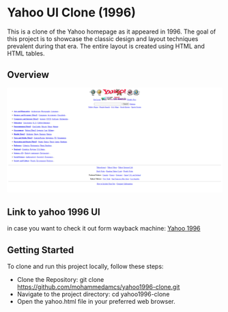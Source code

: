 # Yahoo UI Clone (1996)
This is a clone of the Yahoo homepage as it appeared in 1996. 
The goal of this project is to showcase the classic design and layout techniques prevalent during that era. 
The entire layout is created using HTML and HTML tables.

## Overview
<img src ="./images/yahoo-demo.png">

## Link to yahoo 1996 UI

in case you want to check it out form wayback machine: 
[Yahoo 1996](https://web.archive.org/web/19961020022754/http://www9.yahoo.com:80/) 

## Getting Started
To clone and run this project locally, follow these steps:
- Clone the Repository: git clone https://github.com/mohammedamcs/yahoo1996-clone.git
- Navigate to the project directory: cd yahoo1996-clone
- Open the yahoo.html file in your preferred web browser.
